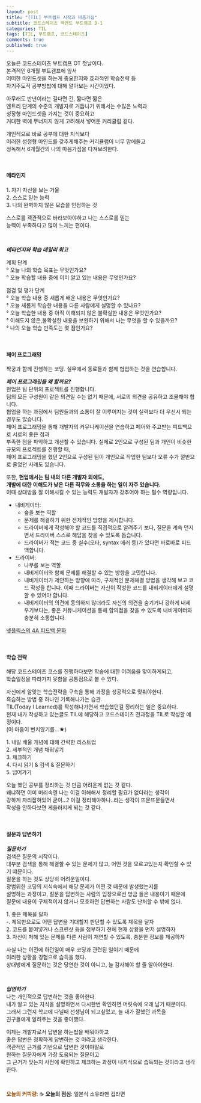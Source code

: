 ```yaml
---
layout: post
title: "[TIL] 부트캠프 시작과 마음가짐"
subtitle: 코드스테이츠 백엔드 부트캠프 D-1
categories: TIL
tags: [TIL, 부트캠프, 코드스테이츠]
comments: true
published: true
---
```


오늘은 코드스테이츠 부트캠프 OT 첫날이다.  
본격적인 6개월 부트캠프에 앞서  
어떠한 마인드셋을 하는게 중요한지와 효과적인 학습전략 등  
자기주도적 공부방법에 대해 알아보는 시간이었다.

아무래도 반년이라는 길다면 긴, 짧다면 짧은  
엔트리 단계의 수준의 개발자로 거듭나기 위해서는 수많은 노력과  
성장형 마인드셋을 가지는 것이 중요하고   
거대한 벽에 무너지지 않게 고려해서 넣어둔 커리큘럼 같다.

개인적으로 바로 공부에 대한 지식보다  
이러한 성정형 마인드를 갖추게해주는 커리큘럼이 너무 맘에들고  
정독해서 6개월간의 나의 마음가짐을 다져보려한다.

<br/>

#### **메타인지**

1\. 자기 자신을 보는 거울  
2\. 스스로 믿는 능력  
3\. 나의 완벽하지 않은 모습을 인정하는 것

스스로를 객관적으로 바라보아야하고 나는 스스로를 믿는  
능력이 부족하다고 많이 느끼는 편이다.

<br/>

**_메타인지와 학습 데일리 회고_**

계획 단계  
° 오늘 나의 학습 목표는 무엇인가요?  
° 오늘 학습할 내용 중에 이미 알고 있는 내용은 무엇인가요?

점검 및 평가 단계  
° 오늘 학습 내용 중 새롭게 배운 내용은 무엇인가요?  
° 오늘 새롭게 학습한 내용을 다른 사람에게 설명할 수 있나요?  
° 오늘 학습한 내용 중 아직 이해되지 않은 불확실한 내용은 무엇인가요?  
° 이해도지 않은,불확실한 내용을 보완하기 위해서 나는 무엇을 할 수 있을까요?  
° 나의 오늘 학습 만족도는 몇 점인가요?

<br/>

#### **페어 프로그래밍**

짝궁과 함께 진행하는 코딩. 실무에서 동료들과 함께 협업하는 것을 연습합니다.

**_페어 프로그래밍을 왜 할까요?_**  
현업은 팀 단위의 프로젝트를 진행합니다.   
팀의 모든 구성원이 같은 의견일 수는 없기 때문에, 서로의 의견을 공유하고 조율해야 합니다.    
협업을 하는 과정에서 팀원들과의 소통이 잘 이루어지는 것이 실력보다 더 우선시 되는 경우도 많습니다.   
페어 프로그래밍을 통해 개발자의 커뮤니케이션을 연습하고 페어와 주고받는 피드백으로 서로의 좋은 점과    
부족한 점을 파악하고 개선할 수 있습니다. 실제로 2인으로 구성된 팀과 개인이 비슷한 규모의 프로젝트를 진행할 때,     
페어 프로그래밍을 했던 2인으로 구성된 팀이 개인으로 작업한 팀보다 오류 수가 절반으로 줄었던 사례도 있습니다.  

또한, **현업에서는 팀 내의 다른 개발자 외에도,   
개발에 대한 이해도가 낮은 다른 직무와 소통을 하는 일이 자주 있습니다.**     
이때 상대방을 잘 이해시킬 수 있는 능력도 개발자가 갖추어야 하는 필수 역량입니다.  

-   내비게이터:
    -   숲을 보는 역할
    -   문제를 해결하기 위한 전체적인 방향을 제시합니다.
    -   드라이버에게 작성해야 할 코드를 직접적으로 알려주기 보다, 질문을 계속 던지면서 드라이버 스스로 해답을 찾을 수 있도록 돕습니다.
    -   드라이버가 적는 코드 중 실수(오타, syntax 에러 등)가 있다면 바로바로 피드백합니다.
-   드라이버:
    -   나무를 보는 역할
    -   내비게이터와 함께 문제를 해결할 수 있는 방향을 고민합니다.
    -   내비게이터가 제안하는 방향에 따라, 구체적인 문제해결 방법을 생각해 보고 코드 작성을 합니다. 이때 드라이버는 자신이 작성한 코드를 내비게이터에게 설명할 수 있어야 합니다.
    -   내비게이터의 의견에 동의하지 않더라도 자신의 의견을 숨기거나 강하게 내세우기보다는, 좋은 커뮤니케이션을 통해 합의점을 찾을 수 있도록 내비게이터와 충분히 소통합니다.

    
[넷플릭스의 4A 피드백 문화]

[넷플릭스의 4A 피드백 문화]: https://brunch.co.kr/@brunchnopu/9

<br/>

#### **학습 전략**

해당 코드스테이츠 코스를 진행하다보면 학습에 대한 어려움을 맞이하게되고,   
학습일정을 따라가지 못함을 공통점으로 볼 수 있다.

자신에게 알맞는 학습전략을 구축을 통해 과정을 성공적으로 맞춰야한다.   
흑습하는 방법 중 하나인 기록해나가는 습관.  
TIL(Today I Learned)를 작성해나가면서 학습했던걸 정리하는 일은 중요하다.   
현재 내가 작성하고 있는글도 TIL에 해당하고 코드스테이츠 전과정을 TIL로 작성할 예정이다.   
(이 마음이 변치않기를...★)

1\. 내일 배울 개념에 대해 간략한 리스트업  
2\. 세부적인 개념 채워넣기  
3\. 체크하기  
4\. 다시 읽기 & 검색 & 질문하기   
5\. 넘어가기

오늘 했던 공부를 정리하는 것 만큼 어려운게 없는 것 같다.  
왜냐하면 이미 머리속엔 나는 이걸 이해해서 정리할 필요가 없다라는 생각이  
강하게 자리잡혀있어 굳이...? 이걸 정리해야하나..라는 생각이 뜨문뜨문들면서  
작성을 안하다보면 게을러지게 되는 것 같다.


<br/>

#### **질문과 답변하기**

_**질문하기**_  
검색은 질문의 시작이다.  
대부분 검색을 통해 해결할 수 있는 문제가 많고, 어떤 것을 모르고있는지 확인할 수 있기 떄문이다.  
질문을 하는 것도 상당히 어려운일이다.  
광범위한 코딩의 지식속에서 해당 문제가 어떤 것 때문에 발생했는지를  
설명하는 과정이고, 질문을 답변하는 사람의 입장으로선 방금 들은 내용이기 때문에   
질문에 내용이 구체적이지 않거나 모호하면 답변하는 사람도 난처할 수 밖에 없다.

1\. 좋은 제목을 달자  
-. 제목만으로도 어떤 답변을 기대할지 판단할 수 있도록 제목을 달자  
2\. 코드를 붙여넣거나 스크린샷 등을 첨부하기 전에 현재 상황을 먼저 설명하자  
3\. 자신이 처해 있는 문제를 다른 사람이 재연할 수 있도록, 충분한 정보를 제공하자  

사실 나는 이전에 하던일이 매우 코딩과 관련된 일이기 때문에  
이러한 상황을 경험으로 습득을 했다.  
상대방에게 질문하는 것은 당연한 것이 아니고, 늘 감사해야 할 줄 알아야한다.

<br/>

_**답변하기**_  
나는 개인적으로 답변하는 것을 좋아한다.  
내가 알고 있는 지식을 설명하면서 다시한번 확인하면 머릿속에 오래 남기 때문이다.  
그래서 그런지 학교에 다닐때 선생님이 되고싶었고, 늘 내가 잘했던 과목을  
친구들에게 알려주는 것을 좋아했다.

이제는 개발자로서 답변을 하는법을 배워야하고  
좋은 답변은 정확하게 답변하는 것 이라고 생각한다.  
객관적인 근거를 기반으로 답변한 것이야말로  
원하는 질문자에게 가장 도움되는 질문이고  
그 근거가 맞는지 사전에 확인하고 체크하는 과정이 내지식으로 습득되는 것이라고 생각한다.


<br/>

<span style="color:#994C00">**오늘의 커피량**</span>: ☕️ 
**오늘의 점심**: 일본식 소유라멘 컵라면